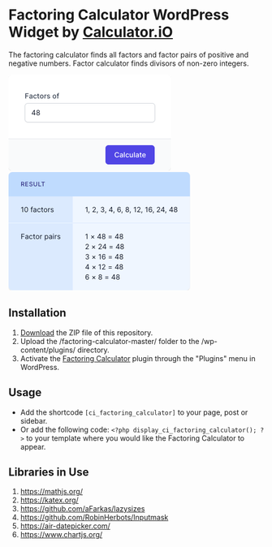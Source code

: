 # Factoring Calculator WordPress Widget by [Calculator.iO](https://www.calculator.io/ "Calculator.iO Homepage")

The factoring calculator finds all factors and factor pairs of positive and negative numbers. Factor calculator finds divisors of non-zero integers.

![Factoring Calculator Input Form](/assets/images/screenshot-1.png "Factoring Calculator Input Form")
![Factoring Calculator Calculation Results](/assets/images/screenshot-2.png "Factoring Calculator Calculation Results")

## Installation

1. [Download](https://github.com/pub-calculator-io/age-calculator/archive/refs/heads/master.zip) the ZIP file of this repository.
2. Upload the /factoring-calculator-master/ folder to the /wp-content/plugins/ directory.
3. Activate the [Factoring Calculator](https://www.calculator.io/factoring-calculator/ "Factoring Calculator Homepage") plugin through the "Plugins" menu in WordPress.

## Usage
* Add the shortcode `[ci_factoring_calculator]` to your page, post or sidebar.
* Or add the following code: `<?php display_ci_factoring_calculator(); ?>` to your template where you would like the Factoring Calculator to appear.

## Libraries in Use
1. https://mathjs.org/
2. https://katex.org/
3. https://github.com/aFarkas/lazysizes
4. https://github.com/RobinHerbots/Inputmask
5. https://air-datepicker.com/
6. https://www.chartjs.org/
